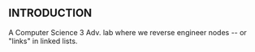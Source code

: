 INTRODUCTION
------------

A Computer Science 3 Adv. lab where we reverse engineer nodes -- or "links" in linked lists.

